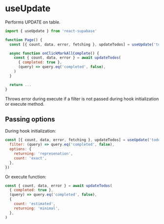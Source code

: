 # useUpdate

Performs UPDATE on table.

```js highlight=4
import { useUpdate } from 'react-supabase'

function Page() {
  const [{ count, data, error, fetching }, updateTodos] = useUpdate('todos')

  async function onClickMarkAllComplete() {
    const { count, data, error } = await updateTodos(
      { completed: true },
      (query) => query.eq('completed', false),
    )
  }

  return ...
}
```

Throws error during execute if a filter is not passed during hook initialization or execute method.

## Passing options

During hook initialization:

```js
const [{ count, data, error, fetching }, updateTodos] = useUpdate('todos', {
  filter: (query) => query.eq('completed', false),
  options: {
    returning: 'represenation',
    count: 'exact',
  },
})
```

Or execute function:

```js
const { count, data, error } = await updateTodos(
  { completed: true },
  (query) => query.eq('completed', false),
  {
    count: 'estimated',
    returning: 'minimal',
  },
)
```
